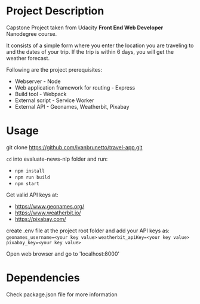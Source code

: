 # Project Description

Capstone Project taken from Udacity **Front End Web Developer** Nanodegree course.

It consists of a simple form where you enter the location you are traveling to and the dates of your trip. If the trip is within 6 days, you will get the weather forecast.

Following are the project prerequisites:

- Webserver - Node
- Web application framework for routing - Express
- Build tool - Webpack
- External script - Service Worker
- External API - Geonames, Weatherbit, Pixabay

# Usage

git clone https://github.com/ivanbrunetto/travel-app.git

`cd` into evaluate-news-nlp folder and run:
- `npm install`
- `npm run build`
- `npm start`

Get valid API keys at:
- https://www.geonames.org/
- https://www.weatherbit.io/
- https://pixabay.com/

create .env file at the project root folder and add your API keys as:
`geonames_username=<your key value>`
`weatherbit_apiKey=<your key value>`
`pixabay_key=<your key value>`

Open web browser and go to 'localhost:8000'

# Dependencies 

Check package.json file for more information
